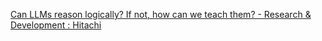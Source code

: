 
[Can LLMs reason logically? If not, how can we teach them? - Research & Development : Hitachi](https://rd.hitachi.com/_ct/17702735)


